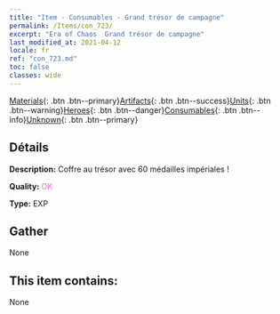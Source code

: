 ```yaml
---
title: "Item - Consumables - Grand trésor de campagne"
permalink: /Items/con_723/
excerpt: "Era of Chaos  Grand trésor de campagne"
last_modified_at: 2021-04-12
locale: fr
ref: "con_723.md"
toc: false
classes: wide
---
```

 [Materials](/fr/Items/){: .btn .btn--primary}[Artifacts](/fr/Items/Artifacts/){: .btn .btn--success}[Units](/fr/Items/Units/){: .btn .btn--warning}[Heroes](/fr/Items/Heroes/){: .btn .btn--danger}[Consumables](/fr/Items/Consumables/){: .btn .btn--info}[Unknown](/fr/Items/Unknown/){: .btn .btn--primary}

## Détails
 **Description:** Coffre au trésor avec 60 médailles impériales !

 **Quality:** <span style="color: #DA70D6">OK</span>

 **Type:** EXP

## Gather

  None

## This item contains:

  None

